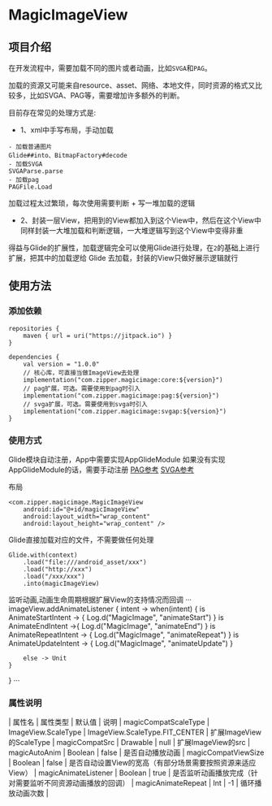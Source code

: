 # MagicImageView

## 项目介绍
在开发流程中，需要加载不同的图片或者动画，比如`SVGA`和`PAG`。

加载的资源又可能来自resource、asset、网络、本地文件，同时资源的格式又比较多，比如SVGA、PAG等，需要增加许多额外的判断。

目前存在常见的处理方式是:

- 1、xml中手写布局，手动加载

```
- 加载普通图片
Glide##into、BitmapFactory#decode
- 加载SVGA
SVGAParse.parse
- 加载pag
PAGFile.Load
```

加载过程太过繁琐，每次使用需要判断 + 写一堆加载的逻辑

- 2、封装一层View，把用到的View都加入到这个View中，然后在这个View中同样封装一大堆加载和判断逻辑，一大堆逻辑写到这个View中变得非重

得益与Glide的扩展性，加载逻辑完全可以使用Glide进行处理，在`2`的基础上进行扩展，把其中的加载逻给 Glide 去加载，封装的View只做好展示逻辑就行

## 使用方法

### 添加依赖

```
repositories {
    maven { url = uri("https://jitpack.io") }
}

dependencies {
    val version = "1.0.0"
    // 核心库，可直接当做ImageView去处理
    implementation("com.zipper.magicimage:core:${version}")
    // pag扩展，可选。需要使用到pag时引入
    implementation("com.zipper.magicimage:pag:${version}")
    // svga扩展，可选。需要使用到svga时引入
    implementation("com.zipper.magicimage:svgap:${version}")
}
```

### 使用方式

Glide模块自动注册，App中需要实现AppGlideModule
如果没有实现AppGlideModule的话，需要手动注册
[PAG参考](./lib_pag/src/main/java/com/zipper/magicimage/pag/MagicPagGlideModule.kt)
[SVGA参考](./lib_pag/src/main/java/com/zipper/magicimage/svga/MagicSvgaGlideModule.kt)

布局
```
<com.zipper.magicimage.MagicImageView
    android:id="@+id/magicImageView"
    android:layout_width="wrap_content"
    android:layout_height="wrap_content" />
```

Glide直接加载对应的文件，不需要做任何处理
```
Glide.with(context)
    .load("file:///android_asset/xxx")
    .load("http://xxx")
    .load("/xxx/xxx")
    .into(magicImageView)
```

监听动画,动画生命周期根据扩展View的支持情况而回调
···
imageView.addAnimateListener { intent ->
    when(intent) {
        is AnimateStartIntent -> {
            Log.d("MagicImage", "animateStart")
        }
        is AnimateEndIntent ->{
            Log.d("MagicImage", "animateEnd")
        }
        is AnimateRepeatIntent -> {
            Log.d("MagicImage", "animateRepeat")
        }
        is AnimateUpdateIntent -> {
            Log.d("MagicImage", "animateUpdate")
        }

        else -> Unit
    }
}
···

### 属性说明

| 属性名 | 属性类型 | 默认值 | 说明 |
magicCompatScaleType | ImageView.ScaleType | ImageView.ScaleType.FIT_CENTER | 扩展ImageView的ScaleType |
magicCompatSrc | Drawable | null | 扩展ImageView的src |
magicAutoAnim  | Boolean | false | 是否自动播放动画 |
magicCompatViewSize | Boolean | false | 是否自动设置View的宽高（有部分场景需要按照资源来适应View） |
magicAnimateListener | Boolean | true | 是否监听动画播放完成（针对需要监听不同资源动画播放的回调） |
magicAnimateRepeat | Int | -1 | 循环播放动画次数 |





